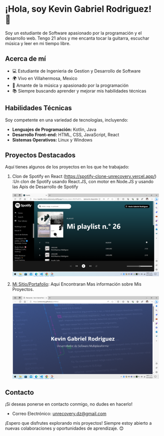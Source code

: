 # ¡Hola, soy Kevin Gabriel Rodriguez! 👋

Soy un estudiante de Software apasionado por la programación y el desarrollo web. Tengo 21 años y me encanta tocar la guitarra, escuchar música y leer en mi tiempo libre.

## Acerca de mí

- 💻 Estudiante de Ingenieria de Gestion y Desarrollo de Software
- 🌍 Vivo en Villahermosa, Mexico
- 🎸 Amante de la música y apasionado por la programación
- 📚 Siempre buscando aprender y mejorar mis habilidades técnicas

## Habilidades Técnicas

Soy competente en una variedad de tecnologías, incluyendo:

- **Lenguajes de Programación:** Kotlin, Java
- **Desarrollo Front-end:** HTML, CSS, JavaScript, React
- **Sistemas Operativos:** Linux y Windows
## Proyectos Destacados

Aquí tienes algunos de los proyectos en los que he trabajado:

1. Clon de Spotify en React (https://spotify-clone-unrecovery.vercel.app/) :Un clon de Spotify usando React.JS, con motor en Node.JS y usando las Apis de Desarrollo de Spotify

   ![Captura de Pantalla del Proyecto 1](https://github.com/unrecovery/capturas/blob/8c3d16b1d34a9cf5428e334e0c1aaca956570d33/1.png)

2. [Mi Sitio/Portafolio](https://unrecovery.github.io/portfolio/): Aqui Encontraran Mas información sobre Mis Proyectos.

   ![Captura de Pantalla del Proyecto 2](https://github.com/unrecovery/capturas/blob/85f52ef77df5627895684c75f8eaf8c112d8d6da/2.png)



## Contacto

¡Si deseas ponerse en contacto conmigo, no dudes en hacerlo!

- Correo Electrónico: unrecovery.dz@gmail.com

¡Espero que disfrutes explorando mis proyectos! Siempre estoy abierto a nuevas colaboraciones y oportunidades de aprendizaje. 😊
